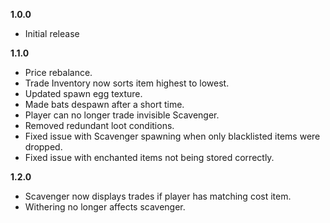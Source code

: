 **1.0.0**
* Initial release

**1.1.0**
* Price rebalance.
* Trade Inventory now sorts item highest to lowest.
* Updated spawn egg texture.
* Made bats despawn after a short time.
* Player can no longer trade invisible Scavenger.
* Removed redundant loot conditions.
* Fixed issue with Scavenger spawning when only blacklisted items were dropped.
* Fixed issue with enchanted items not being stored correctly.

**1.2.0**
* Scavenger now displays trades if player has matching cost item.
* Withering no longer affects scavenger.

